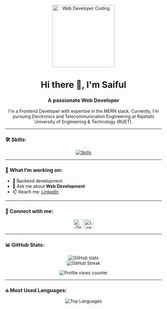 <!-- Graphical Image of Developer Coding -->
<p align="center">
  <img src="https://scontent.fdac146-1.fna.fbcdn.net/v/t39.30808-1/379930188_1478329786335386_2368471819784118199_n.jpg?stp=c0.0.200.200a_cp6_dst-jpg_p200x200&_nc_cat=111&ccb=1-7&_nc_sid=5f2048&_nc_eui2=AeEKOjFaZ5oC-HfJza9U2L_LjN-YT6dvGmmM35hPp28aaXHQek2qivNCqVI1cn7APWBWPjQpQVuWBmx2Mq10kWW5&_nc_ohc=BDGkR1isx5cQ7kNvgFVr1Oi&_nc_ht=scontent.fdac146-1.fna&oh=00_AYB7as70E4Z1_wNlpeBCYov5lubbIaRG1hOlNPhypLP5LQ&oe=665826DB" alt="Web Developer Coding" width="200">
</p>

<h1 align="center">Hi there 👋, I'm Saiful</h1>
<h3 align="center">A passionate Web Developer</h3>

<p align="center">
  I'm a Frontend Developer with expertise in the MERN stack. Currently, I'm pursuing Electronics and Telecommunication Engineering at Rajshahi University of Engineering & Technology (RUET).
</p>

---

### 🛠️ Skills:
<p align="center">
  <a href="https://skillicons.dev">
    <img src="https://skillicons.dev/icons?i=nodejs,react,js,html,css,bootstrap,tailwind" alt="Skills" />
  </a>
</p>

---

### 🚀 What I’m working on:
- 🔭 Backend development
- 💬 Ask me about **Web Development**
- 📫 Reach me: [LinkedIn](https://www.linkedin.com/in/saiful-islam-a1a352232)

---

### 📱 Connect with me:
<p align="center">
  <a href="https://github.com/saifulislam735"><img src="https://cdn.jsdelivr.net/npm/simple-icons@3.0.1/icons/github.svg" alt="GitHub" height="30" width="30" /></a>
  <a href="https://www.linkedin.com/in/saiful-islam-a1a352232/"><img src="https://cdn.jsdelivr.net/npm/simple-icons@3.0.1/icons/linkedin.svg" alt="LinkedIn" height="30" width="30" /></a>
</p>

---

### 📊 GitHub Stats:
<p align="center">
  <img src="https://github-readme-stats.vercel.app/api?username=saifulislam735&show_icons=true&count_private=true" alt="GitHub stats" />
  <br/>
  <img src="https://streak-stats.demolab.com/?user=saifulislam735" alt="GitHub Streak" />
</p>

<p align="center">
  <img src="https://komarev.com/ghpvc/?username=saifulislam735&&style=flat-square" alt="Profile views counter" />
</p>

---

### 🔝 Most Used Languages:
<p align="center">
  <img src="https://github-readme-stats.vercel.app/api/top-langs/?username=saifulislam735" alt="Top Languages" />
</p>
